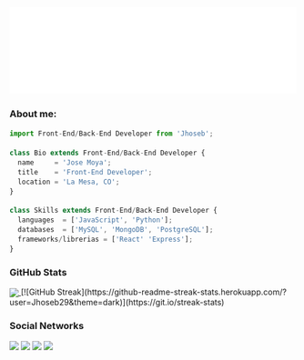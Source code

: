 <img src="./static/Jhoseb.svg"/>

### About me:

```js
import Front-End/Back-End Developer from 'Jhoseb';

class Bio extends Front-End/Back-End Developer {
  name     = 'Jose Moya';
  title    = 'Front-End Developer';
  location = 'La Mesa, CO';
}

class Skills extends Front-End/Back-End Developer {
  languages  = ['JavaScript', 'Python'];
  databases  = ['MySQL', 'MongoDB', 'PostgreSQL'];
  frameworks/librerias = ['React' 'Express'];
}
```

### GitHub Stats

<a href="https://github.com/ankitwarbhe">
  <img align="center" src="https://github-readme-stats.vercel.app/api/top-langs/?username=ankitwarbhe&theme=dark">
</a>
[![GitHub Streak](https://github-readme-streak-stats.herokuapp.com/?user=Jhoseb29&theme=dark)](https://git.io/streak-stats)

### Social Networks

[<img src="https://img.shields.io/badge/twitter-%231DA1F2.svg?&style=for-the-badge&logo=twitter&logoColor=white">](https://twitter.com/Jose_Jhoseb)
[<img src="https://img.shields.io/badge/linkedin-%230077B5.svg?&style=for-the-badge&logo=linkedin&logoColor=white">](https://www.linkedin.com/in/jhoseb29/)
[<img src="https://img.shields.io/badge/discord-%231DA1F2.svg?&style=for-the-badge&logo=discord&logoColor=white">](https://discord.com/channels/379692226713878528)
[<img src="https://img.shields.io/badge/Portfolio-%23000000.svg?&style=for-the-badge">](https://jhoseb29.github.io/Jose-Moya/)


